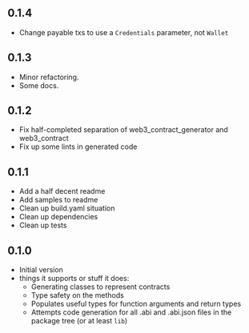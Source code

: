## 0.1.4

- Change payable txs to use a `Credentials` parameter, not `Wallet`

## 0.1.3

- Minor refactoring.
- Some docs.

## 0.1.2

- Fix half-completed separation of web3_contract_generator and web3_contract
- Fix up some lints in generated code

## 0.1.1

- Add a half decent readme
- Add samples to readme
- Clean up build.yaml situation
- Clean up dependencies
- Clean up tests

## 0.1.0

- Initial version
- things it supports or stuff it does:
  - Generating classes to represent contracts
  - Type safety on the methods
  - Populates useful types for function arguments and return types
  - Attempts code generation for all .abi and .abi.json files in the package tree (or at least `lib`)
